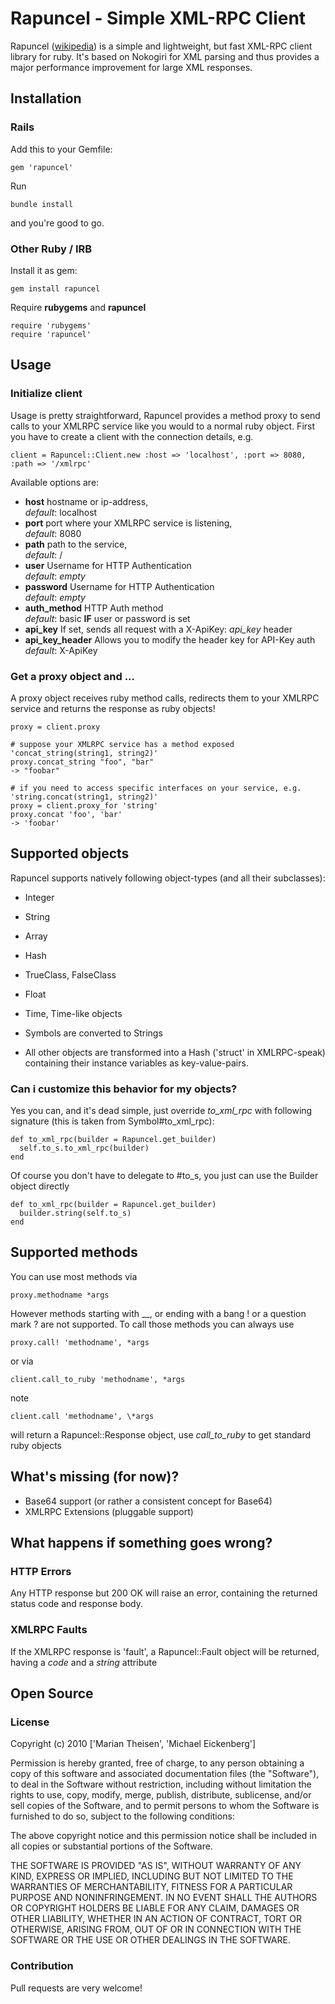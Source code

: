 # Rapuncel - Simple XML-RPC Client

Rapuncel ([wikipedia](http://en.wikipedia.org/wiki/Rapunzel)) is a simple and lightweight, but fast XML-RPC client library for ruby. 
It's based on Nokogiri for XML parsing and thus provides a major performance improvement for large XML responses. 

## Installation

### Rails
Add this to your Gemfile:

    gem 'rapuncel'
    
Run 

    bundle install
    
and you're good to go. 
    
### Other Ruby / IRB
Install it as gem:

    gem install rapuncel
    
Require **rubygems** and **rapuncel**

    require 'rubygems'
    require 'rapuncel'

## Usage

### Initialize client
Usage is pretty straightforward, Rapuncel provides a method proxy to send calls to your XMLRPC service like you would to a normal ruby
object.
First you have to create a client with the connection details, e.g.

    client = Rapuncel::Client.new :host => 'localhost', :port => 8080, :path => '/xmlrpc'
    
Available options are:

* **host**
hostname or ip-address,  
_default_: localhost
* **port**
port where your XMLRPC service is listening,  
_default_: 8080
* **path**
path to the service,  
_default_: /
* **user**
Username for HTTP Authentication  
_default_: _empty_
* **password**
Username for HTTP Authentication  
_default_: _empty_
* **auth\_method**
HTTP Auth method  
_default_: basic **IF** user or password is set
* **api\_key**
If set, sends all request with a X-ApiKey: _api\_key_ header
* **api\_key\_header**
Allows you to modify the header key for API-Key auth  
_default_: X-ApiKey

### Get a proxy object and ... 
A proxy object receives ruby method calls, redirects them to your XMLRPC service and returns the response as ruby objects!
    
    proxy = client.proxy
    
    # suppose your XMLRPC service has a method exposed 'concat_string(string1, string2)'
    proxy.concat_string "foo", "bar"
    -> "foobar"
    
    # if you need to access specific interfaces on your service, e.g. 'string.concat(string1, string2)'
    proxy = client.proxy_for 'string'
    proxy.concat 'foo', 'bar'
    -> 'foobar'
    
## Supported objects
Rapuncel supports natively following object-types (and all their subclasses):

* Integer
* String
* Array
* Hash
* TrueClass, FalseClass
* Float
* Time, Time-like objects

* Symbols are converted to Strings

* All other objects are transformed into a Hash ('struct' in XMLRPC-speak) containing their instance variables as key-value-pairs.

### Can i customize this behavior for my objects?
Yes you can, and it's dead simple, just override _to\_xml\_rpc_ with following signature (this is taken from Symbol#to\_xml\_rpc):

    def to_xml_rpc(builder = Rapuncel.get_builder)
      self.to_s.to_xml_rpc(builder)
    end

Of course you don't have to delegate to #to\_s, you just can use the Builder object directly

    def to_xml_rpc(builder = Rapuncel.get_builder)
      builder.string(self.to_s)
    end

## Supported methods
You can use most methods via

    proxy.methodname *args
    
However methods starting with \_\_, or ending with a bang \! or a question mark ? are not supported. To call those methods you can always
use

    proxy.call! 'methodname', *args
    
or via

    client.call_to_ruby 'methodname', *args
    
note 

    client.call 'methodname', \*args 
    
will return a Rapuncel::Response object, use _call\_to\_ruby_ to get standard ruby objects

## What's missing (for now)?

* Base64 support (or rather a consistent concept for Base64)
* XMLRPC Extensions (pluggable support)

## What happens if something goes wrong?
### HTTP Errors
Any HTTP response but 200 OK will raise an error, containing the returned status code and response body.
### XMLRPC Faults
If the XMLRPC response is 'fault', a Rapuncel::Fault object will be returned, having a _code_ and a _string_ attribute

## Open Source

### License

Copyright (c) 2010 ['Marian Theisen', 'Michael Eickenberg']

Permission is hereby granted, free of charge, to any person obtaining
a copy of this software and associated documentation files (the
"Software"), to deal in the Software without restriction, including
without limitation the rights to use, copy, modify, merge, publish,
distribute, sublicense, and/or sell copies of the Software, and to
permit persons to whom the Software is furnished to do so, subject to
the following conditions:

The above copyright notice and this permission notice shall be
included in all copies or substantial portions of the Software.

THE SOFTWARE IS PROVIDED "AS IS", WITHOUT WARRANTY OF ANY KIND,
EXPRESS OR IMPLIED, INCLUDING BUT NOT LIMITED TO THE WARRANTIES OF
MERCHANTABILITY, FITNESS FOR A PARTICULAR PURPOSE AND
NONINFRINGEMENT. IN NO EVENT SHALL THE AUTHORS OR COPYRIGHT HOLDERS BE
LIABLE FOR ANY CLAIM, DAMAGES OR OTHER LIABILITY, WHETHER IN AN ACTION
OF CONTRACT, TORT OR OTHERWISE, ARISING FROM, OUT OF OR IN CONNECTION
WITH THE SOFTWARE OR THE USE OR OTHER DEALINGS IN THE SOFTWARE.

### Contribution

Pull requests are very welcome!
